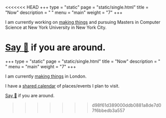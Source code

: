 <<<<<<< HEAD
+++
type = "static"
page = "static/single.html"
title = "Now"
description = " "
menu = "main"
weight = "7"
+++

I am currently working on [making things](../projects) and pursuing Masters in Computer Science at New York University in New York City.



[Say 👋](https://www.linkedin.com/in/madhurbiyani/) if you are around.
=======
+++
type = "static"
page = "static/single.html"
title = "Now"
description = " "
menu = "main"
weight = "7"
+++

I am currently [making things](../projects) in London.

I have a [shared calendar](https://calendar.google.com/calendar/embed?src=vb3ao4euc3saeoj2qambtlr5vg%40group.calendar.google.com&ctz=Europe%2FAmsterdam) of places/events I plan to visit.

[Say 👋](https://twitter.com/nikitavoloboev) if you are around.
>>>>>>> d98f61d389000ddb0881a8de7d07f6bbedb3a557
